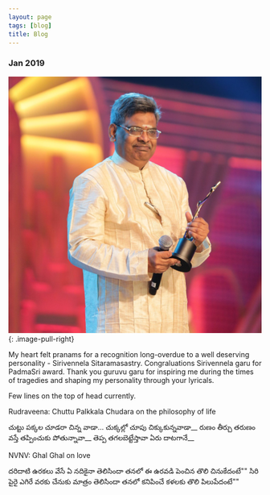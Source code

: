 ```yaml
---
layout: page
tags: [blog]
title: Blog
---
```



### Jan 2019


![A Recognition Long Overdue](/images/sirivennela.jpg)
{: .image-pull-right}

My heart felt pranams for a recognition long-overdue to a well deserving personality - Sirivennela Sitaramasastry. Congraluations Sirivennela garu for PadmaSri award. Thank you guruvu garu for inspiring me during the times of tragedies and shaping my personality through your lyricals.  


Few lines on the top of head currently.

Rudraveena:  Chuttu Palkkala Chudara on the philosophy of life 

చుట్టు పక్కల చూడరా చిన్న వాడా... చుక్కల్లో చూపు చిక్కుకున్నవాడా__
రుణం తీర్చు తరుణం వస్తే తప్పించుకు పోతున్నావా__
తెప్ప తగలబెట్టేస్తావా ఏరు దాటగానే__


NVNV: Ghal Ghal on love

దరిదాటి ఉరకలు వేసే ఏ నదికైనా తెలిసిందా తనలో ఈ ఉరవడి పెంచిన తొలి చినుకేదంటే"\"
సిరి పైరై ఎగిరే వరకు చేనుకు మాత్రం తెలిసిందా తనలో కనిపించే కళలకు తొలి పిలుపేదంటే"\"



